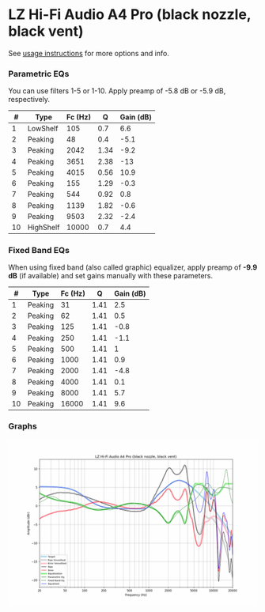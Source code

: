 # LZ Hi-Fi Audio A4 Pro (black nozzle, black vent)
See [usage instructions](https://github.com/jaakkopasanen/AutoEq#usage) for more options and info.

### Parametric EQs
You can use filters 1-5 or 1-10. Apply preamp of -5.8 dB or -5.9 dB, respectively.

|   # | Type      |   Fc (Hz) |    Q |   Gain (dB) |
|-----|-----------|-----------|------|-------------|
|   1 | LowShelf  |       105 | 0.7  |         6.6 |
|   2 | Peaking   |        48 | 0.4  |        -5.1 |
|   3 | Peaking   |      2042 | 1.34 |        -9.2 |
|   4 | Peaking   |      3651 | 2.38 |       -13   |
|   5 | Peaking   |      4015 | 0.56 |        10.9 |
|   6 | Peaking   |       155 | 1.29 |        -0.3 |
|   7 | Peaking   |       544 | 0.92 |         0.8 |
|   8 | Peaking   |      1139 | 1.82 |        -0.6 |
|   9 | Peaking   |      9503 | 2.32 |        -2.4 |
|  10 | HighShelf |     10000 | 0.7  |         4.4 |

### Fixed Band EQs
When using fixed band (also called graphic) equalizer, apply preamp of **-9.9 dB** (if available) and set gains manually with these parameters.

|   # | Type    |   Fc (Hz) |    Q |   Gain (dB) |
|-----|---------|-----------|------|-------------|
|   1 | Peaking |        31 | 1.41 |         2.5 |
|   2 | Peaking |        62 | 1.41 |         0.5 |
|   3 | Peaking |       125 | 1.41 |        -0.8 |
|   4 | Peaking |       250 | 1.41 |        -1.1 |
|   5 | Peaking |       500 | 1.41 |         1   |
|   6 | Peaking |      1000 | 1.41 |         0.9 |
|   7 | Peaking |      2000 | 1.41 |        -4.8 |
|   8 | Peaking |      4000 | 1.41 |         0.1 |
|   9 | Peaking |      8000 | 1.41 |         5.7 |
|  10 | Peaking |     16000 | 1.41 |         9.6 |

### Graphs
![](./LZ%20Hi-Fi%20Audio%20A4%20Pro%20(black%20nozzle,%20black%20vent).png)
